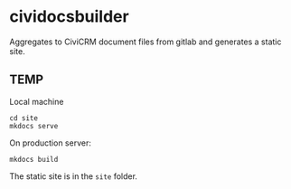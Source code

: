# cividocsbuilder

Aggregates to CiviCRM document files from gitlab and generates a static site.

## TEMP

Local machine
```
cd site
mkdocs serve
```

On production server:
```
mkdocs build
```

The static site is in the ```site``` folder.
